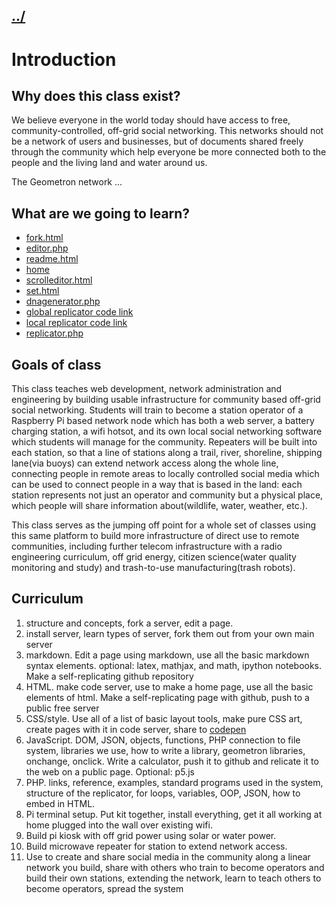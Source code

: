 ## [../](../)

# Introduction

## Why does this class exist?

We believe everyone in the world today should have access to free, community-controlled, off-grid social networking.   This networks should not be a network of users and businesses, but of documents shared freely through the community which help everyone be more connected both to the people and the living land and water around us.  

The Geometron network ...

## What are we going to learn?




 - [fork.html](fork.html)
 - [editor.php](editor.php)
 - [readme.html](readme.html)
 - [home](index.html)
 - [scrolleditor.html](scrolleditor.html)
 - [set.html](set.html)
 - [dnagenerator.php](dnagenerator.php)
 - [global replicator code link](https://raw.githubusercontent.com/LafeLabs/pi/main/php/replicator.txt)
 - [local replicator code link](php/replicator.txt)
 - [replicator.php](replicator.php)

## Goals of class

This class teaches web development, network administration and engineering by building usable infrastructure for community based off-grid social networking.  Students will train to become a station operator of a Raspberry Pi based network node which has both a web server, a battery charging station, a wifi hotsot, and its own local social networking software which students will manage for the community.  Repeaters will be built into each station, so that a line of stations along a trail, river, shoreline, shipping lane(via buoys) can extend network access along the whole line, connecting people in remote areas to locally controlled social media which can be used to connect people in a way that is based in the land: each station represents not just an operator and community but a physical place, which people will share information about(wildlife, water, weather, etc.).  

This class serves as the jumping off point for a whole set of classes using this same platform to build more infrastructure of direct use to remote communities, including further telecom infrastructure with a radio engineering curriculum, off grid energy, citizen science(water quality monitoring and study) and trash-to-use manufacturing(trash robots).

## Curriculum

1. structure and concepts, fork a server, edit a page. 
2. install server, learn types of server, fork them out from your own main server
3. markdown.  Edit a page using markdown, use all the basic markdown syntax elements. optional: latex, mathjax, and math, ipython notebooks. Make a self-replicating github repository
4. HTML.  make code server, use to make a home page, use all the basic elements of html. Make a self-replicating page with github, push to a public free server 
5. CSS/style. Use all of a list of basic layout tools, make pure CSS art, create pages with it in code server, share to [codepen](https://codepen.io/)
6. JavaScript. DOM, JSON, objects, functions, PHP connection to file system, libraries we use, how to write a library, geometron libraries, onchange, onclick.  Write a calculator, push it to github and relicate it to the web on a public page. Optional: p5.js
7. PHP.  links, reference, examples, standard programs used in the system, structure of the replicator, for loops, variables, OOP, JSON, how to embed in HTML.  
8. Pi terminal setup.  Put kit together, install everything, get it all working at home plugged into the wall over existing wifi.
9. Build pi kiosk with off grid power using solar or water power.
10. Build microwave repeater for station to extend network access.
11. Use to create and share social media in the community along a linear network you build, share with others who train to become operators and build their own stations, extending the network, learn to teach others to become operators, spread the system




